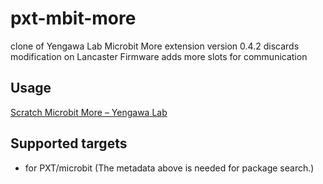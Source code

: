 # pxt-mbit-more

clone of Yengawa Lab Microbit More extension version 0.4.2
discards modification on Lancaster Firmware
adds more slots for communication 
 
## Usage

[Scratch Microbit More – Yengawa Lab](https://lab.yengawa.com/project/scratch-microbit-more/)


## Supported targets

* for PXT/microbit
(The metadata above is needed for package search.)

